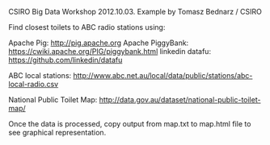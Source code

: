 CSIRO Big Data Workshop 2012.10.03. Example by Tomasz Bednarz / CSIRO 

Find closest toilets to ABC radio stations using:

Apache Pig: http://pig.apache.org 
Apache PiggyBank: https://cwiki.apache.org/PIG/piggybank.html
linkedin datafu: https://github.com/linkedin/datafu 

ABC local stations: http://www.abc.net.au/local/data/public/stations/abc-local-radio.csv

National Public Toilet Map: http://data.gov.au/dataset/national-public-toilet-map/

Once the data is processed, copy output from map.txt to map.html file to see graphical representation.